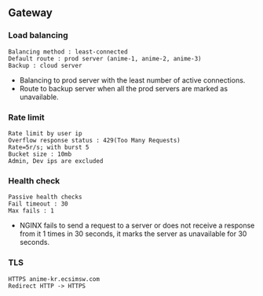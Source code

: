 ## Gateway

### Load balancing
```
Balancing method : least-connected
Default route : prod server (anime-1, anime-2, anime-3)
Backup : cloud server
```
- Balancing to prod server with the least number of active connections.
- Route to backup server when all the prod servers are marked as unavailable.

### Rate limit
```
Rate limit by user ip
Overflow response status : 429(Too Many Requests)
Rate=5r/s; with burst 5
Bucket size : 10mb
Admin, Dev ips are excluded
```

### Health check
```
Passive health checks
Fail timeout : 30
Max fails : 1
```
- NGINX fails to send a request to a server or does not receive a response from it 1 times in 30 seconds, it marks the server as unavailable for 30 seconds.

### TLS
```
HTTPS anime-kr.ecsimsw.com
Redirect HTTP -> HTTPS
```
